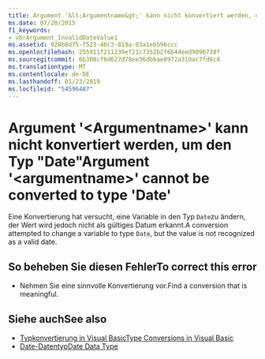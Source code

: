 ```yaml
---
title: Argument '&lt;Argumentname&gt;' kann nicht konvertiert werden, um den Typ "Date"
ms.date: 07/20/2015
f1_keywords:
- vbrArgument_InvalidDateValue1
ms.assetid: 928b8d75-f523-40c3-819a-03a1eb596ccc
ms.openlocfilehash: 255911f211239ef21c7352b2f6b44eed9096738f
ms.sourcegitcommit: 6b308cf6d627d78ee36dbbae8972a310ac7fd6c8
ms.translationtype: MT
ms.contentlocale: de-DE
ms.lasthandoff: 01/23/2019
ms.locfileid: "54596487"
---
```

# <a name="argument-ltargumentnamegt-cannot-be-converted-to-type-date"></a><span data-ttu-id="3b5cd-102">Argument '&lt;Argumentname&gt;' kann nicht konvertiert werden, um den Typ "Date"</span><span class="sxs-lookup"><span data-stu-id="3b5cd-102">Argument '&lt;argumentname&gt;' cannot be converted to type 'Date'</span></span>
<span data-ttu-id="3b5cd-103">Eine Konvertierung hat versucht, eine Variable in den Typ `Date`zu ändern, der Wert wird jedoch nicht als gültiges Datum erkannt.</span><span class="sxs-lookup"><span data-stu-id="3b5cd-103">A conversion attempted to change a variable to type `Date`, but the value is not recognized as a valid date.</span></span>  
  
## <a name="to-correct-this-error"></a><span data-ttu-id="3b5cd-104">So beheben Sie diesen Fehler</span><span class="sxs-lookup"><span data-stu-id="3b5cd-104">To correct this error</span></span>  
  
-   <span data-ttu-id="3b5cd-105">Nehmen Sie eine sinnvolle Konvertierung vor.</span><span class="sxs-lookup"><span data-stu-id="3b5cd-105">Find a conversion that is meaningful.</span></span>  
  
## <a name="see-also"></a><span data-ttu-id="3b5cd-106">Siehe auch</span><span class="sxs-lookup"><span data-stu-id="3b5cd-106">See also</span></span>
- [<span data-ttu-id="3b5cd-107">Typkonvertierung in Visual Basic</span><span class="sxs-lookup"><span data-stu-id="3b5cd-107">Type Conversions in Visual Basic</span></span>](../../visual-basic/programming-guide/language-features/data-types/type-conversions.md)
- [<span data-ttu-id="3b5cd-108">Date-Datentyp</span><span class="sxs-lookup"><span data-stu-id="3b5cd-108">Date Data Type</span></span>](../../visual-basic/language-reference/data-types/date-data-type.md)
